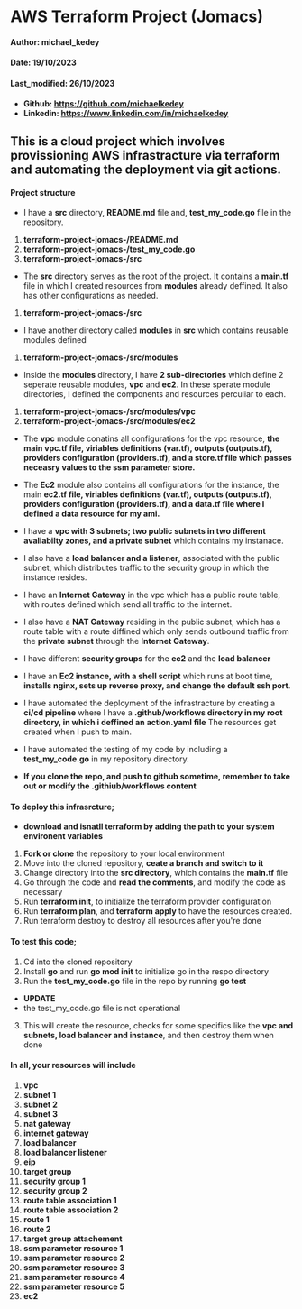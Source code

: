 # AWS Terraform Project (Jomacs)
#### Author: michael_kedey
#### Date: 19/10/2023
#### Last_modified: 26/10/2023
- **Github: https://github.com/michaelkedey**
- **Linkedin: https://www.linkedin.com/in/michaelkedey**


## This is a cloud project which involves provissioning AWS infrastracture via terraform and automating the deployment via git actions.

#### Project structure
- I have a **src** directory, **README.md** file and, **test_my_code.go** file in the repository.
1. **terraform-project-jomacs-/README.md**
2. **terraform-project-jomacs-/test_my_code.go**
3. **terraform-project-jomacs-/src**

-  The **src** directory serves as the root of the project. It contains a **main.tf** file in which I created resources from **modules** already deffined. It also has other configurations as needed.
1. **terraform-project-jomacs-/src**

-  I have another directory called **modules** in **src** which contains reusable modules defined
1. **terraform-project-jomacs-/src/modules**

-  Inside the **modules** directory,  I have **2 sub-directories** which define 2 seperate reusable modules, **vpc** and **ec2**. In these sperate module directories, I defined the components and resources perculiar to each.
1. **terraform-project-jomacs-/src/modules/vpc**
2. **terraform-project-jomacs-/src/modules/ec2**

- The **vpc** module conatins all configurations for the vpc resource, **the main vpc.tf file, viriables definitions (var.tf), outputs (outputs.tf), providers configuration (providers.tf), and a store.tf file which passes neceasry values to the ssm parameter store.**

- The **Ec2** module also contains all configurations for the instance, the main **ec2.tf file, viriables definitions (var.tf), outputs (outputs.tf), providers configuration (providers.tf), and a data.tf file where I defined a data resource for my ami.**

- I have a **vpc with 3 subnets; two public subnets in two different avaliabilty zones, and a private subnet** which contains my instanace.

- I also have a **load balancer and a listener**, associated with the public subnet, which distributes traffic to the security group in which the instance resides.

- I have an **Internet Gateway** in the vpc which has a public route table, with routes defined which send all traffic to the internet. 

- I also have a **NAT Gateway** residing in the public subnet, which has a route table with a route diffined which only sends outbound traffic from the **private subnet** through the **Internet Gateway**.

- I have different **security groups** for the **ec2** and the **load balancer**
- I have an **Ec2 instance, with a shell script** which runs at boot time, **installs nginx, sets up reverse proxy, and change the default ssh port**.

- I have automated the deployment of the infrastracture by creating a **ci/cd pipeline** where I have a **.github/workflows directory in my root directory, in which i deffined an action.yaml file** The resources get created when I push to main.

- I have automated the testing of my code by  including a **test_my_code.go** in my repository directory.

- **If you clone the repo, and push to github sometime, remember to take out or modify the .githiub/workflows content**

#### To deploy this infrasrcture;
- **download and isnatll terraform by adding the path to your system environent variables**
1. **Fork or clone** the repository to your local environment
2. Move into the cloned repository, **ceate a branch and switch to it**
3. Change directory into the **src directory**, which contains the **main.tf** file
4. Go through the code and **read the comments**, and modify the code as necessary
5. Run **terraform init**, to initialize the terraform provider configuration
6. Run **terraform plan**, and **terraform apply** to have the resources created.
7. Run terraform destroy to destroy all resources after you're done

#### To test this code;
1. Cd into the cloned repository
2. Install **go** and run **go mod init** to initialize go in the respo directory
2. Run the **test_my_code.go** file in the repo by running **go test** 
- **UPDATE**
- the test_my_code.go file is not operational
 
3. This will create the resource, checks for some specifics like the **vpc and subnets, load balancer and instance**, and then destroy them when done

#### In all, your resources will include
1. **vpc**
2. **subnet 1**
3. **subnet 2**
4. **subnet 3**
5. **nat gateway**
6. **internet gateway**
7. **load balancer**
8. **load balancer listener**
9. **eip**
10. **target group**
11. **security group 1**
12. **security group 2**
13. **route table association 1**
14. **route table association 2**
15. **route 1**
16. **route 2**
17. **target group attachement**
18. **ssm parameter resource 1**
19. **ssm parameter resource 2**
20. **ssm parameter resource 3**
21. **ssm parameter resource 4**
22. **ssm parameter resource 5**
23. **ec2**





